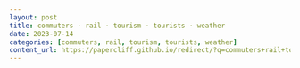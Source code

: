 ```yaml
---
layout: post
title: commuters · rail · tourism · tourists · weather
date: 2023-07-14
categories: [commuters, rail, tourism, tourists, weather]
content_url: https://papercliff.github.io/redirect/?q=commuters+rail+tourism+tourists+weather&tbs=cdr:1,cd_min:7/13/2023,cd_max:7/15/2023
---
```

